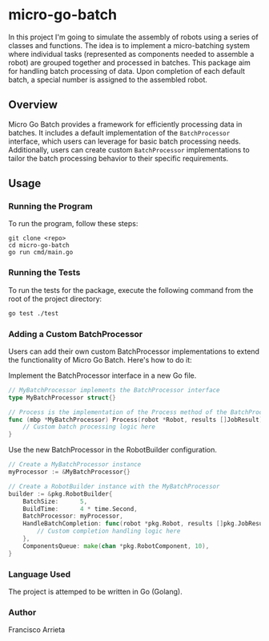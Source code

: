 # micro-go-batch

In this project I'm going to simulate the assembly of robots using a series of classes and functions. The idea is to implement a micro-batching system where individual tasks (represented as components needed to assemble a robot) are grouped together and processed in batches. This package aim for handling batch processing of data. Upon completion of each default batch, a special number is assigned to the assembled robot.

## Overview

Micro Go Batch provides a framework for efficiently processing data in batches. It includes a default implementation of the `BatchProcessor` interface, which users can leverage for basic batch processing needs. Additionally, users can create custom `BatchProcessor` implementations to tailor the batch processing behavior to their specific requirements.

## Usage

### Running the Program

To run the program, follow these steps:
```
git clone <repo>
cd micro-go-batch
go run cmd/main.go
```

### Running the Tests

To run the tests for the package, execute the following command from the root of the project directory:
```sh
go test ./test
```

### Adding a Custom BatchProcessor

Users can add their own custom BatchProcessor implementations to extend the functionality of Micro Go Batch. Here's how to do it:

Implement the BatchProcessor interface in a new Go file.
```go
// MyBatchProcessor implements the BatchProcessor interface
type MyBatchProcessor struct{}

// Process is the implementation of the Process method of the BatchProcessor interface
func (mbp *MyBatchProcessor) Process(robot *Robot, results []JobResult) {
    // Custom batch processing logic here
}

```

Use the new BatchProcessor in the RobotBuilder configuration.
```go
// Create a MyBatchProcessor instance
myProcessor := &MyBatchProcessor{}

// Create a RobotBuilder instance with the MyBatchProcessor
builder := &pkg.RobotBuilder{
    BatchSize:      5,
    BuildTime:      4 * time.Second,
    BatchProcessor: myProcessor,
    HandleBatchCompletion: func(robot *pkg.Robot, results []pkg.JobResult) {
        // Custom completion handling logic here
    },
    ComponentsQueue: make(chan *pkg.RobotComponent, 10),
}

```

### Language Used
The project is attemped to be written in Go (Golang).

### Author
Francisco Arrieta
